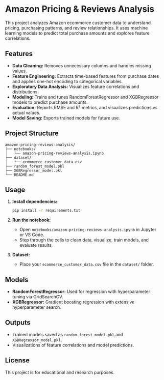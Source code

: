 # Amazon Pricing & Reviews Analysis

This project analyzes Amazon ecommerce customer data to understand pricing, purchasing patterns, and review relationships. It uses machine learning models to predict total purchase amounts and explores feature correlations.

## Features

- **Data Cleaning:** Removes unnecessary columns and handles missing values.
- **Feature Engineering:** Extracts time-based features from purchase dates and applies one-hot encoding to categorical variables.
- **Exploratory Data Analysis:** Visualizes feature correlations and distributions.
- **Modeling:** Trains and tunes RandomForestRegressor and XGBRegressor models to predict purchase amounts.
- **Evaluation:** Reports RMSE and R² metrics, and visualizes predictions vs actual values.
- **Model Saving:** Exports trained models for future use.

## Project Structure

```
amazon-pricing-reviews-analysis/
├── notebooks/
│   └── amazon-pricing-reviews-analysis.ipynb
├── dataset/
│   └── ecommerce_customer_data.csv
├── random_forest_model.pkl
├── XGBRegressor_model.pkl
└── README.md
```

## Usage

1. **Install dependencies:**
    ```bash
    pip install -r requirements.txt
    ```

2. **Run the notebook:**
    - Open `notebooks/amazon-pricing-reviews-analysis.ipynb` in Jupyter or VS Code.
    - Step through the cells to clean data, visualize, train models, and evaluate results.

3. **Dataset:**
    - Place your `ecommerce_customer_data.csv` file in the `dataset/` folder.

## Models

- **RandomForestRegressor:** Used for regression with hyperparameter tuning via GridSearchCV.
- **XGBRegressor:** Gradient boosting regression with extensive hyperparameter search.

## Outputs

- Trained models saved as `random_forest_model.pkl` and `XGBRegressor_model.pkl`.
- Visualizations of feature correlations and model predictions.

## License

This project is for educational and research purposes.